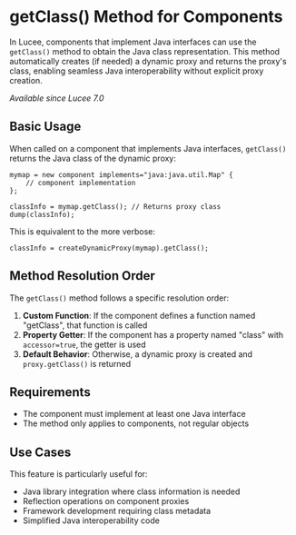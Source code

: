 <!--
{
  "title": "getClass() Method for Components",
  "id": "component-getclass-method",
  "description": "This document explains the getClass() method for CFML components that implement Java interfaces, enabling seamless Java interoperability.",
  "keywords": [
    "getClass",
    "component",
    "java",
    "proxy",
    "interface",
    "interoperability"
  ],
  "related": [
    "tag-component",
    "function-createdynamicproxy",
    "new-operator",
    "developing-with-lucee-server"
  ],
  "categories": [
    "core",
    "component",
    "java"
  ]
}
-->

# getClass() Method for Components

In Lucee, components that implement Java interfaces can use the `getClass()` method to obtain the Java class representation. This method automatically creates (if needed) a dynamic proxy and returns the proxy's class, enabling seamless Java interoperability without explicit proxy creation.

*Available since Lucee 7.0*

## Basic Usage

When called on a component that implements Java interfaces, `getClass()` returns the Java class of the dynamic proxy:

```lucee
mymap = new component implements="java:java.util.Map" {
    // component implementation
};

classInfo = mymap.getClass(); // Returns proxy class
dump(classInfo);
```

This is equivalent to the more verbose:

```lucee
classInfo = createDynamicProxy(mymap).getClass();
```

## Method Resolution Order

The `getClass()` method follows a specific resolution order:

1. **Custom Function**: If the component defines a function named "getClass", that function is called
2. **Property Getter**: If the component has a property named "class" with `accessor=true`, the getter is used
3. **Default Behavior**: Otherwise, a dynamic proxy is created and `proxy.getClass()` is returned


## Requirements

- The component must implement at least one Java interface
- The method only applies to components, not regular objects

## Use Cases

This feature is particularly useful for:

- Java library integration where class information is needed
- Reflection operations on component proxies
- Framework development requiring class metadata
- Simplified Java interoperability code